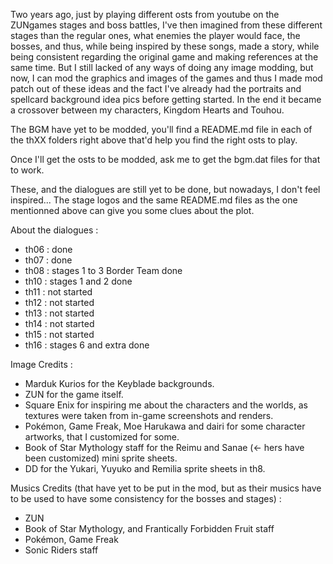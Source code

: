 Two years ago, just by playing different osts from youtube on the ZUNgames stages and boss battles, I've then imagined from these different stages than the regular ones, what enemies the player would face, the bosses, and thus, while being inspired by these songs, made a story, while being consistent regarding the original game and making references at the same time. But I still lacked of any ways of doing any image modding, but now, I can mod the graphics and images of the games and thus I made mod patch out of these ideas and the fact I've already had the portraits and spellcard background idea pics before getting started. In the end it became a crossover between my characters, Kingdom Hearts and Touhou.

The BGM have yet to be modded, you'll find a README.md file in each of the thXX folders right above that'd help you find the right osts to play.

Once I'll get the osts to be modded, ask me to get the bgm.dat files for that to work.                        

These, and the dialogues are still yet to be done, but nowadays, I don't feel inspired... The stage logos and the same README.md files as the one mentionned above can give you some clues about the plot.

About the dialogues :
- th06 : done
- th07 : done
- th08 : stages 1 to 3 Border Team done
- th10 : stages 1 and 2 done
- th11 : not started
- th12 : not started
- th13 : not started
- th14 : not started
- th15 : not started
- th16 : stages 6 and extra done

Image Credits :

- Marduk Kurios for the Keyblade backgrounds. 
- ZUN for the game itself. 
- Square Enix for inspiring me about the characters and the worlds, as textures were taken from in-game screenshots and renders. 
- Pokémon, Game Freak, Moe Harukawa and dairi for some character artworks, that I customized for some. 
- Book of Star Mythology staff for the Reimu and Sanae (<- hers have been customized) mini sprite sheets.
- DD for the Yukari, Yuyuko and Remilia sprite sheets in th8.

Musics Credits (that have yet to be put in the mod, but as their musics have to be used to have some consistency for the bosses and stages) :

- ZUN 
- Book of Star Mythology, and Frantically Forbidden Fruit staff 
- Pokémon, Game Freak 
- Sonic Riders staff
